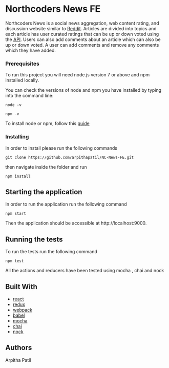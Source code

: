 
# Northcoders News FE

Northcoders News is a social news aggregation, web content rating, and discussion website similar to [Reddit](https://www.reddit.com/). Articles are divided into topics and each article has user curated ratings that can be up or down voted using the [API](https://github.com/arpithapatil/NC-News-BE). Users can also add comments about an article which can also be up or down voted. A user can add comments and remove any comments which they have added.

### Prerequisites

To run this project you will need node.js version 7 or above and npm installed locally.

You can check the versions of node and npm you have installed by typing into the command line:

```
node -v

npm -v
```

To install node or npm, follow this [guide](https://nodejs.org/en/download/package-manager/)

### Installing

In order to install please run the following commands

```
git clone https://github.com/arpithapatil/NC-News-FE.git
```
then navigate inside the folder and run 
```
npm install
```

## Starting the application

In order to run the application run the following command
```
npm start
```
Then the application should be accessible at http://localhost:9000.

## Running the tests

To run the tests run the following command
```
npm test
```
All the actions and reducers have been tested using mocha , chai and nock

## Built With
* [react](https://reactjs.org/)
* [redux](https://redux.js.org/docs/introduction/)
* [webpack](https://webpack.js.org/)
* [babel](https://babeljs.io/)
* [mocha](https://mochajs.org/)
* [chai](http://chaijs.com/)
* [nock](https://github.com/node-nock/nock)

## Authors
Arpitha Patil

